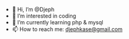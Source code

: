 - 👋 Hi, I’m @Djeph
- 👀 I’m interested in coding
- 🌱 I’m currently learning php & mysql
- 📫 How to reach me: djephkase@gmail.com

<!---
Djekas/Djekas is a ✨ special ✨ repository because its `README.md` (this file) appears on your GitHub profile.
You can click the Preview link to take a look at your changes.
--->
